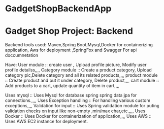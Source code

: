 # GadgetShopBackendApp

Gadget Shop Project: Backend  
============================ 


Backend tools used: Maven,Spring Boot,Mysql,Docker for containerizing application, Aws for deployment ,SpringFox and Swagger For api doccumnetation

Have: User module	  :: create user , Upload profile picture, Modify user profile detailss,,,,
      Category module    :: Create a product category, Upload category pic,Delete category and all its related products,,,,
      product module     :: Create product and put it under category, Delete product,,,,
      cart module        :: Add products to a cart, update quantity of item in cart,,,,

Uses mysql               :: Uses Mysql for database spring spring data jpa for connections.,,,,
Uses Exception handling  :: For handling various custom exceptions,,,,
Validation for input     :: Uses Spring validation module for puting validation checks on input like non-empty ,min/max char,etc.,,,,
Uses Docker              :: Uses Docker for containerization of application,,,,
Uses AWS 		  :: Uses AWS EC2 instance for deployment.
